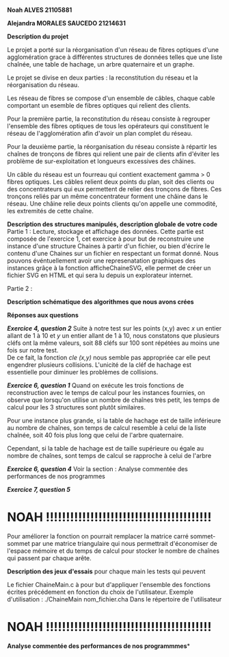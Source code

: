 **Noah ALVES 21105881**

**Alejandra MORALES SAUCEDO 21214631**

**Description du projet**

Le projet a porté sur la réorganisation d'un réseau de fibres optiques d'une agglomération grace à différentes structures de données telles que une liste chaînée, une table de hachage, un arbre quaternaire et un graphe. 

Le projet se divise en deux parties : la reconstitution du réseau et la réorganisation du réseau.

Les réseau de fibres se compose d'un ensemble de câbles, chaque cable comportant un esemble de fibres optiques qui relient des clients. 

Pour la première partie, la reconstitution du réseau consiste à regrouper l'ensemble des fibres optiques de tous les opérateurs qui constituent le réseau de l'agglomération afin d'avoir un plan complet du réseau.

Pour la deuxième partie, la réorganisation du réseau consiste à répartir les chaînes de tronçons de fibres qui relient une pair de clients afin d'éviter les problème de sur-exploitation et longueurs excessives des châines. 

Un câble du réseau est un fourreau qui contient exactement gamma > 0 fibres optiques. Les câbles relient deux points du plan, soit des clients ou des concentrateurs qui eux permettent de relier des tronçons de fibres. Ces tronçons reliés par un même concentrateur forment une châine dans le réseau. Une châine relie deux points clients qu'on appelle une commodité, les extremités de cette chaîne.  

**Description des structures manipulés, description globale de votre code**
Partie 1 : Lecture, stockage et affichage des données. 
Cette partie est composée de l'exercice 1, cet exercice à pour but de reconstruire une instance d'une structure Chaines à partir d'un fichier, ou bien d'écrire le contenu d'une Chaines sur un fichier en respectant un format donné.
Nous pouvons événtuellement avoir une represenatation graphiques des instances grâçe à la fonction afficheChaineSVG, elle permet de créer un fichier SVG en HTML et qui sera lu depuis un explorateur internet.






Partie 2 : 


**Description schématique des algorithmes que nous avons crées**


**Réponses aux questions**

**_Exercice 4, question 2_**
Suite à notre test sur les points (x,y) avec *x* un entier allant de 1 à 10 et *y* un entier allant de 1 à 10, nous constatons que plusieurs cléfs ont la même valeurs, soit 88 cléfs sur 100 sont répétées au moins une fois sur notre test.  
De ce fait, la fonction *cle (x,y)* nous semble pas appropriée car elle peut engendrer plusieurs collisions. 
L'unicité de la cléf de hachage est essentielle pour diminuer les problèmes de collisions. 

***Exercice 6, question 1***
Quand on exécute les trois fonctions de reconstruction avec le temps de calcul pour les instances fournies, on observe que lorsqu'on utilise un nombre de chaînes très petit, les temps de calcul pour les 3 structures sont plutôt similaires. 

Pour une instance plus grande, si la table de hachage est de taille inférieure au nombre de chaînes, son temps de calcul resemble à celui de la liste chaînée, soit 40 fois plus long que celui de l'arbre quaternaire. 

Cependant, si la table de hachage est de taille supérieure ou égale au nombre de chaînes, sont  temps de calcul se rapproche à celui de l'arbre 

***Exercice 6, question 4***
Voir la section : Analyse commentée des performances de nos programmes




***Exercice 7, question 5***
# NOAH !!!!!!!!!!!!!!!!!!!!!!!!!!!!!!!!!!!!!!!!!


Pour améliorer la fonction on pourrait remplacer la matrice carré sommet-sommet par une matrice triangulaire qui nous permettrait d'économiser de l'espace mémoire et du temps de calcul pour stocker le nombre de chaînes qui passent par chaque arête. 


**Description des jeux d'essais** 
pour chaque main les tests qui peuvent

Le fichier ChaineMain.c à pour but d'appliquer l'ensemble des fonctions écrites précédement en fonction du choix de l'utilisateur. 
Exemple d'utilisation : ./ChaineMain nom_fichier.cha 
Dans le répertoire de l'utilisateur 

# NOAH !!!!!!!!!!!!!!!!!!!!!!!!!!!!!!!!!!!!!!!!!

**Analyse commentée des performances de nos programmmes***

